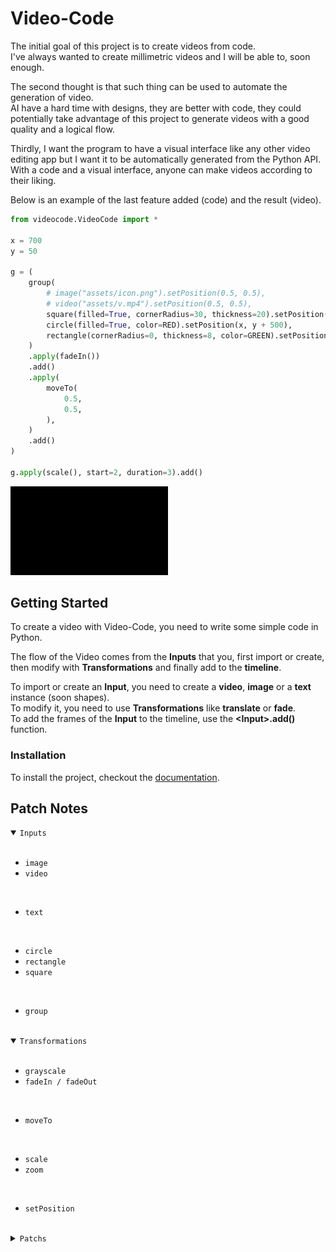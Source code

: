 # Video-Code
The initial goal of this project is to create videos from code.<br>
I've always wanted to create millimetric videos and I will be able to, soon enough.

The second thought is that such thing can be used to automate the generation of video.<br>
AI have a hard time with designs, they are better with code, they could potentially take advantage of this project to generate videos with a good quality and a logical flow.

Thirdly, I want the program to have a visual interface like any other video editing app but I want it to be automatically generated from the Python API.<br>
With a code and a visual interface, anyone can make videos according to their liking.

Below is an example of the last feature added (code) and the result (video).



```py
from videocode.VideoCode import *

x = 700
y = 50

g = (
    group(
        # image("assets/icon.png").setPosition(0.5, 0.5),
        # video("assets/v.mp4").setPosition(0.5, 0.5),
        square(filled=True, cornerRadius=30, thickness=20).setPosition(x, y + 200),
        circle(filled=True, color=RED).setPosition(x, y + 500),
        rectangle(cornerRadius=0, thickness=8, color=GREEN).setPosition(x + 400, y + 350),
    )
    .apply(fadeIn())
    .add()
    .apply(
        moveTo(
            0.5,
            0.5,
        ),
    )
    .add()
)

g.apply(scale(), start=2, duration=3).add()
```

<img src="docs/readme/example.gif" style="width: 50%;">

## Getting Started
To create a video with Video-Code, you need to write some simple code in Python.

The flow of the Video comes from the __Inputs__ that you, first import or create, then modify with __Transformations__ and finally add to the __timeline__.

To import or create an __Input__, you need to create a __video__, __image__ or a __text__ instance (soon shapes).<br>
To modify it, you need to use __Transformations__ like __translate__ or __fade__.<br>
To add the frames of the __Input__ to the timeline, use the __\<Input\>.add()__ function.

### Installation

To install the project, checkout the [documentation](docs/user/user.md#installation).

## Patch Notes


<details open>
    <summary><code>Inputs</code></summary>
<br>

- `image`
- `video`

<br>

- `text`

<br>

- `circle`
- `rectangle`
- `square`

<br>

- `group`

</details>

<br>

<details open>
    <summary><code>Transformations</code></summary>
<br>

- `grayscale`
- `fadeIn / fadeOut`

<br>

- `moveTo`

<br>

- `scale`
- `zoom`

<br>

- `setPosition`

</details>

<br>

<details>
    <summary><code>Patchs</code></summary>
<br>

- `feature`: start and duration of transformation (08/04/25)
- `rework`: keeping (08/04/25)
- `feature`: wait -> freeze the screen for the duration (08/04/25)
- `transformation`: setPosition (08/04/25)
- `rework`: move -> moveTo (08/04/25)
- `input`: group (08/04/25)
- `input`: rectangle (24/03/25)
- `input`: circle (24/03/25)
- `transformation`: scale (20/03/25)
- `transformation`: zoom (19/03/25)
- `rework`: effects' duration (19/03/25)
- `transformation`: grayscale (19/03/25)
- `feature`: keep last frame of input on screen (06/03/25)
- `rework`: one stack (06/03/25)
- `transformation`: repeat (03/03/25)
- `input`: text (03/03/25)
- `rework`: position of the frames (02/03/25)
- `transformation`: move (02/03/25)

</details>

